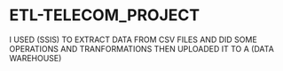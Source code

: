 # ETL-TELECOM_PROJECT
I USED (SSIS) TO EXTRACT DATA FROM CSV FILES AND DID SOME OPERATIONS AND TRANFORMATIONS THEN UPLOADED IT TO A (DATA WAREHOUSE)
